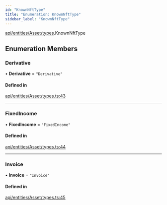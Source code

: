 ```yaml
---
id: "KnownNftType"
title: "Enumeration: KnownNftType"
sidebar_label: "KnownNftType"
---
```


[api/entities/Asset/types](../../../../../../modules/API/Entities/Asset/Types/Types.md).KnownNftType

## Enumeration Members

### Derivative

• **Derivative** = ``"Derivative"``

#### Defined in

[api/entities/Asset/types.ts:43](https://github.com/PolymeshAssociation/polymesh-sdk/blob/0dbd0ebd0/src/api/entities/Asset/types.ts#L43)

___

### FixedIncome

• **FixedIncome** = ``"FixedIncome"``

#### Defined in

[api/entities/Asset/types.ts:44](https://github.com/PolymeshAssociation/polymesh-sdk/blob/0dbd0ebd0/src/api/entities/Asset/types.ts#L44)

___

### Invoice

• **Invoice** = ``"Invoice"``

#### Defined in

[api/entities/Asset/types.ts:45](https://github.com/PolymeshAssociation/polymesh-sdk/blob/0dbd0ebd0/src/api/entities/Asset/types.ts#L45)
